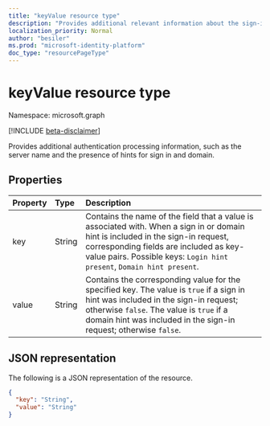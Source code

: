```yaml
---
title: "keyValue resource type"
description: "Provides additional relevant information about the sign-in request"
localization_priority: Normal
author: "besiler"
ms.prod: "microsoft-identity-platform"
doc_type: "resourcePageType"
---
```


# keyValue resource type

Namespace: microsoft.graph

[!INCLUDE [beta-disclaimer](../../includes/beta-disclaimer.md)]

Provides additional authentication processing information, such as the server name and the presence of hints for sign in and domain.

## Properties

| Property     | Type        | Description |
|:-------------|:------------|:------------|
|key|String|Contains the name of the field that a value is associated with. When a sign in or domain hint is included in the sign-in request, corresponding fields are included as key-value pairs. Possible keys: `Login hint present`, `Domain hint present`.|
|value|String|Contains the corresponding value for the specified key. The value is `true` if a sign in hint was included in the sign-in request; otherwise `false`. The value is `true` if a domain hint was included in the sign-in request; otherwise `false`.|

## JSON representation

The following is a JSON representation of the resource.

<!-- {
  "blockType": "resource",
  "optionalProperties": [

  ],
  "@odata.type": "microsoft.graph.keyValue",
  "baseType": null
}-->

```json
{
  "key": "String",
  "value": "String"
}
```

<!-- uuid: 16cd6b66-4b1a-43a1-adaf-3a886856ed98
2019-02-04 14:57:30 UTC -->
<!-- {
  "type": "#page.annotation",
  "description": "keyValue resource",
  "keywords": "",
  "section": "documentation",
  "tocPath": "",
  "suppressions": []
}
-->


